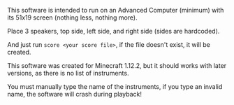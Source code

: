 This software is intended to run on an Advanced Computer (minimum) with its 51x19 screen (nothing less, nothing more).

Place 3 speakers, top side, left side, and right side (sides are hardcoded).

And just run `score <your score file>`, if the file doesn't exist, it will be created.

This software was created for Minecraft 1.12.2, but it should works with later versions, as there is no list of instruments.

You must manually type the name of the instruments, if you type an invalid name, the software will crash during playback!
